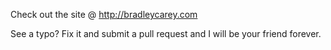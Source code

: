 Check out the site @ http://bradleycarey.com

See a typo? Fix it and submit a pull request and I will be your friend forever.
